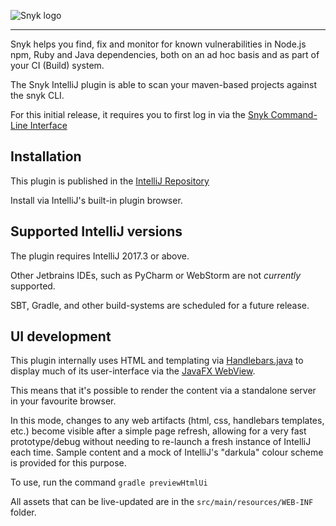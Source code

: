 ![Snyk logo](https://snyk.io/style/asset/logo/snyk-print.svg)

***

Snyk helps you find, fix and monitor for known vulnerabilities in Node.js npm, Ruby and Java dependencies, both on an ad hoc basis and as part of your CI (Build) system.

The Snyk IntelliJ plugin is able to scan your maven-based
projects against the snyk CLI.

For this initial release, it requires you to first log in via
the [Snyk Command-Line Interface](https://snyk.io/docs/using-snyk)

## Installation


This plugin is published in the [IntelliJ Repository](https://plugins.jetbrains.com/plugin/10972-snyk-vulnerability-scanning)

Install via IntelliJ's built-in plugin browser. 

## Supported IntelliJ versions

The plugin requires IntelliJ 2017.3 or above.

Other Jetbrains IDEs, such as PyCharm or WebStorm are not _currently_ supported.

SBT, Gradle, and other build-systems are scheduled for a future release.

## UI development

This plugin internally uses HTML and templating via [Handlebars.java](https://github.com/jknack/handlebars.java)
to display much of its user-interface via the
[JavaFX WebView](https://docs.oracle.com/javase/8/javafx/embedded-browser-tutorial/overview.htm).

This means that it's possible to render the content via a standalone server in your favourite browser.

In this mode, changes to any web artifacts (html, css, handlebars templates, etc.)
become visible after a simple page refresh, allowing for a very fast prototype/debug
without needing to re-launch a fresh instance of IntelliJ each time.  Sample content
and a mock of IntelliJ's "darkula" colour scheme is provided for this purpose.

To use, run the command `gradle previewHtmlUi`

All assets that can be live-updated are in the `src/main/resources/WEB-INF` folder.


